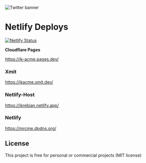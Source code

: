 ![Twitter banner](https://user-images.githubusercontent.com/4457294/208064328-5bbf40e4-5520-41f4-8024-30c898c1a0e8.png)

# Netlify Deploys
[![Netlify Status](https://api.netlify.com/api/v1/badges/5a4fa061-e7a5-4e66-9612-4fae713bda09/deploy-status)](https://app.netlify.com/sites/hugolify-demo/deploys)

**Cloudflare Pages**

https://jk-acme.pages.dev/

### Xmit

https://jkacme.xmit.dev/

### Netlify-Host

https://jkrebian.netlify.app/

### Netlify 

https://mrcme.dpdns.org/

## License

This project is free for personal or commercial projects (MIT license)
